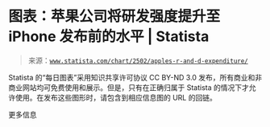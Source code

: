 <!--yml

category: 未分类

日期：2024 年 5 月 27 日 14:55:14

-->

# 图表：苹果公司将研发强度提升至 iPhone 发布前的水平 | Statista

> 来源：[`www.statista.com/chart/2502/apples-r-and-d-expenditure/`](https://www.statista.com/chart/2502/apples-r-and-d-expenditure/)

Statista 的“每日图表”采用知识共享许可协议 CC BY-ND 3.0 发布，所有商业和非商业网站均可免费使用和展示。但是，只有在正确归属于 Statista 的情况下才允许使用。在发布这些图形时，请包含到相应信息图的 URL 的回链。

更多信息
